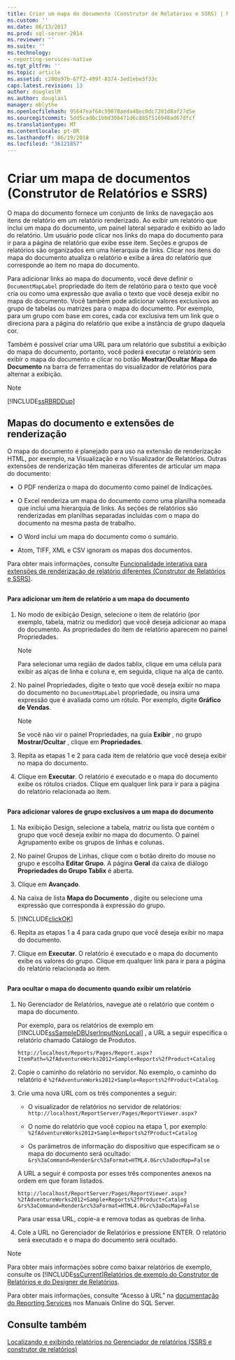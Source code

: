 ```yaml
---
title: Criar um mapa do documento (Construtor de Relatórios e SSRS) | Microsoft Docs
ms.custom: ''
ms.date: 06/13/2017
ms.prod: sql-server-2014
ms.reviewer: ''
ms.suite: ''
ms.technology:
- reporting-services-native
ms.tgt_pltfrm: ''
ms.topic: article
ms.assetid: c200a97b-67f2-499f-8374-3ed1ebe3f33c
caps.latest.revision: 13
author: douglaslM
ms.author: douglasl
manager: mblythe
ms.openlocfilehash: 95647eaf64c59078aeda48ec0dc7281d8af27d5e
ms.sourcegitcommit: 5dd5cad0c1bbd308471d6c885f516948ad67dfcf
ms.translationtype: MT
ms.contentlocale: pt-BR
ms.lasthandoff: 06/19/2018
ms.locfileid: "36121857"
---
```

# <a name="create-a-document-map-report-builder-and-ssrs"></a>Criar um mapa de documentos (Construtor de Relatórios e SSRS)
  O mapa do documento fornece um conjunto de links de navegação aos itens de relatório em um relatório renderizado. Ao exibir um relatório que inclui um mapa do documento, um painel lateral separado é exibido ao lado do relatório. Um usuário pode clicar nos links do mapa do documento para ir para a página de relatório que exibe esse item. Seções e grupos de relatórios são organizados em uma hierarquia de links. Clicar nos itens do mapa do documento atualiza o relatório e exibe a área do relatório que corresponde ao item no mapa do documento.  
  
 Para adicionar links ao mapa do documento, você deve definir o `DocumentMapLabel` propriedade do item de relatório para o texto que você cria ou como uma expressão que avalia o texto que você deseja exibir no mapa do documento. Você também pode adicionar valores exclusivos ao grupo de tabelas ou matrizes para o mapa do documento. Por exemplo, para um grupo com base em cores, cada cor exclusiva tem um link que o direciona para a página do relatório que exibe a instância de grupo daquela cor.  
  
 Também é possível criar uma URL para um relatório que substitui a exibição do mapa do documento, portanto, você poderá executar o relatório sem exibir o mapa do documento e clicar no botão **Mostrar/Ocultar Mapa do Documento** na barra de ferramentas do visualizador de relatórios para alternar a exibição.  
  
> [!NOTE]  
>  [!INCLUDE[ssRBRDDup](../../includes/ssrbrddup-md.md)]  
  
##  <a name="DocMapRenderExtensions"></a> Mapas do documento e extensões de renderização  
 O mapa do documento é planejado para uso na extensão de renderização HTML, por exemplo, na Visualização e no Visualizador de Relatórios. Outras extensões de renderização têm maneiras diferentes de articular um mapa do documento:  
  
-   O PDF renderiza o mapa do documento como painel de Indicações.  
  
-   O Excel renderiza um mapa do documento como uma planilha nomeada que inclui uma hierarquia de links. As seções de relatórios são renderizadas em planilhas separadas incluídas com o mapa do documento na mesma pasta de trabalho.  
  
-   O Word inclui um mapa do documento como o sumário.  
  
-   Atom, TIFF, XML e CSV ignoram os mapas dos documentos.  
  
 Para obter mais informações, consulte [Funcionalidade interativa para extensões de renderização de relatório diferentes &#40;Construtor de Relatórios e SSRS&#41;](../report-builder/interactive-functionality-different-report-rendering-extensions.md).  
  
##  <a name="AddRptItemToMap"></a>   
#### <a name="to-add-a-report-item-to-a-document-map"></a>Para adicionar um item de relatório a um mapa do documento  
  
1.  No modo de exibição Design, selecione o item de relatório (por exemplo, tabela, matriz ou medidor) que você deseja adicionar ao mapa do documento. As propriedades do item de relatório aparecem no painel Propriedades.  
  
    > [!NOTE]  
    >  Para selecionar uma região de dados tablix, clique em uma célula para exibir as alças de linha e coluna e, em seguida, clique na alça de canto.  
  
2.  No painel Propriedades, digite o texto que você deseja exibir no mapa do documento no `DocumentMapLabel` propriedade, ou insira uma expressão que é avaliada como um rótulo. Por exemplo, digite **Gráfico de Vendas**.  
  
    > [!NOTE]  
    >  Se você não vir o painel Propriedades, na guia **Exibir** , no grupo **Mostrar/Ocultar** , clique em **Propriedades**.  
  
3.  Repita as etapas 1 e 2 para cada item de relatório que você deseja exibir no mapa do documento.  
  
4.  Clique em **Executar**. O relatório é executado e o mapa do documento exibe os rótulos criados. Clique em qualquer link para ir para a página do relatório relacionada ao item.  
  
 
  
##  <a name="AddUniqueValuesToMap"></a>   
#### <a name="to-add-unique-group-values-to-a-document-map"></a>Para adicionar valores de grupo exclusivos a um mapa do documento  
  
1.  Na exibição Design, selecione a tabela, matriz ou lista que contém o grupo que você deseja exibir no mapa do documento. O painel Agrupamento exibe os grupos de linhas e colunas.  
  
2.  No painel Grupos de Linhas, clique com o botão direito do mouse no grupo e escolha **Editar Grupo**. A página **Geral** da caixa de diálogo **Propriedades do Grupo Tablix** é aberta.  
  
3.  Clique em **Avançado**.  
  
4.  Na caixa de lista **Mapa do Documento** , digite ou selecione uma expressão que corresponda à expressão do grupo.  
  
5.  [!INCLUDE[clickOK](../../includes/clickok-md.md)]  
  
6.  Repita as etapas 1 a 4 para cada grupo que você deseja exibir no mapa do documento.  
  
7.  Clique em **Executar**. O relatório é executado e o mapa do documento exibe os valores do grupo. Clique em qualquer link para ir para a página do relatório relacionada ao item.  
  
 
  
##  <a name="HideMapWhenViewRpt"></a>   
#### <a name="to-hide-the-document-map-when-you-view-a-report"></a>Para ocultar o mapa do documento quando exibir um relatório  
  
1.  No Gerenciador de Relatórios, navegue até o relatório que contém o mapa do documento.  
  
     Por exemplo, para os relatórios de exemplo em [!INCLUDE[ssSampleDBUserInputNonLocal](../../includes/sssampledbuserinputnonlocal-md.md)] , a URL a seguir especifica o relatório chamado Catálogo de Produtos.  
  
    ```  
    http://localhost/Reports/Pages/Report.aspx?ItemPath=%2fAdventureWorks2012+Sample+Reports%2fProduct+Catalog  
    ```  
  
2.  Copie o caminho do relatório no servidor. No exemplo, o caminho do relatório é `%2fAdventureWorks2012+Sample+Reports%2fProduct+Catalog`.  
  
3.  Crie uma nova URL com os três componentes a seguir:  
  
    -   O visualizador de relatórios no servidor de relatórios: `http://localhost/ReportServer/Pages/ReportViewer.aspx?`  
  
    -   O nome do relatório que você copiou na etapa 1, por exemplo: `%2fAdventureWorks2012+Sample+Reports%2fProduct+Catalog`  
  
    -   Os parâmetros de informação do dispositivo que especificam se o mapa do documento será ocultado: `&rs%3aCommand=Render&rc%3aFormat=HTML4.0&rc%3aDocMap=False`  
  
     A URL a seguir é composta por esses três componentes anexos na ordem em que foram listados.  
  
    ```  
    http://localhost/ReportServer/Pages/ReportViewer.aspx?  
    %2fAdventureWorks2012+Sample+Reports%2fProduct+Catalog  
    &rs%3aCommand=Render&rc%3aFormat=HTML4.0&rc%3aDocMap=False  
    ```  
  
     Para usar essa URL, copie-a e remova todas as quebras de linha.  
  
4.  Cole a URL no Gerenciador de Relatórios e pressione ENTER. O relatório será executado e o mapa do documento será ocultado.  
  
> [!NOTE]  
>  Para obter mais informações sobre como baixar relatórios de exemplo, consulte os [!INCLUDE[ssCurrent](../../includes/sscurrent-md.md)][Relatórios de exemplo do Construtor de Relatórios e do Designer de Relatórios](http://go.microsoft.com/fwlink/?LinkId=198283).  
>   
>  Para obter mais informações, consulte “Acesso à URL” na [documentação do Reporting Services](http://go.microsoft.com/fwlink/?linkid=121312) nos Manuais Online do SQL Server.  
  
 
  
## <a name="see-also"></a>Consulte também  
 [Localizando e exibindo relatórios no Gerenciador de relatórios &#40;SSRS e construtor de relatórios&#41;](../report-builder/finding-and-viewing-reports-in-the-web-portal-report-builder-and-ssrs.md)  
  
  